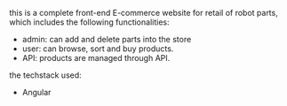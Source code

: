 this is a complete front-end E-commerce website for retail of robot parts, which includes the following functionalities:
- admin: can add and delete parts into the store
- user: can browse, sort and buy products.
- API: products are managed through API.

 the techstack used:
- Angular
